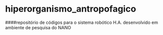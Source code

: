 hiperorganismo_antropofagico
============================

####repositório de códigos para o sistema robótico H.A. desenvolvido em ambiente de pesquisa do NANO
